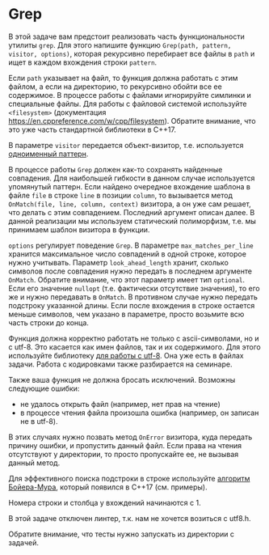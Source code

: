 # Grep

В этой задаче вам предстоит реализовать часть функциональности утилиты `grep`. Для этого напишите функцию
`Grep(path, pattern, visitor, options)`, которая рекурсивно перебирает все файлы в `path` и ищет в каждом вхождения строки `pattern`.

Если `path` указывает на файл, то функция должна работать с этим файлом, а если на директорию, то рекурсивно обойти все ее содержимое.
В процессе работы с файлами игнорируйте симлинки и специальные файлы. Для работы с файловой системой используйте
`<filesystem>` (документация https://en.cppreference.com/w/cpp/filesystem). Обратите внимание, что это уже часть
стандартной библиотеки в С++17.

В параметре `visitor` передается объект-визитор, т.е. используется [одноименный паттерн](https://habrahabr.ru/post/208718/).

В процессе работы `Grep` должен как-то сохранять найденные совпадения. Для наибольшей гибкости в данном случае используется упомянутый
паттерн. Если найдено очередное вхождение шаблона в файле `file` в строке `line` в позиции `column`, то вызывается метод
`OnMatch(file, line, column, context)` визитора, а он уже сам решает, что делать с этим совпадением. Последний аргумент описан далее.
В данной реализации мы используем статический полиморфизм, т.е. мы принимаем шаблон визитора в функции.

`options` регулирует поведение `Grep`. В параметре `max_matches_per_line` хранится максимальное число совпадений в одной строке, которое
нужно учитывать. Параметр `look_ahead_length` хранит, сколько символов после совпадения нужно передать в последнем аргументе `OnMatch`.
Обратите внимание, что этот параметр имеет тип `optional`. Если его значение `nullopt` (т.е. фактически
отсутствие значения), то его же и нужно передавать в `OnMatch`. В противном случае нужно передать подстроку указанной длины.
Если после вхождения в строке остается меньше символов, чем указано в параметре, просто возьмите всю часть строки до конца.

Функция должна корректно работать не только с ascii-символами, но и с utf-8. Это касается как имен файлов, так и их содержимого.
Для этого используйте библиотеку [для работы с utf-8](http://utfcpp.sourceforge.net/). Она уже есть в файлах задачи. Работа с кодировками
также разбирается на семинаре.

Также ваша функция не должна бросать исключений. Возможны следующие ошибки:

* не удалось открыть файл (например, нет прав на чтение)
* в процессе чтения файла произошла ошибка (например, он записан не в utf-8).

В этих случаях нужно позвать метод `OnError` визитора, куда передать причину ошибки, и пропустить данный файл. Если права на чтения
отсутствуют у директории, то просто пропускайте ее, не вызывая данный метод.

Для эффективного поиска подстроки в строке используйте
[алгоритм Бойера-Мура](https://en.cppreference.com/w/cpp/utility/functional/boyer_moore_searcher), который появился в С++17
(см. примеры).

Номера строки и столбца у вхождений начинаются с 1.

В этой задаче отключен линтер, т.к. нам не хочется возиться с utf8.h.

Обратите внимание, что тесты нужно запускать из директории с задачей.
